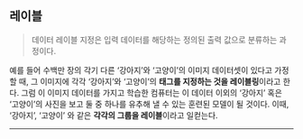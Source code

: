 ## 레이블

> 데이터 레이블 지정은 입력 데이터를 해당하는 정의된 출력 값으로 분류하는 과정이다.

예를 들어 수백만 장의 각기 다른 ‘강아지’와 ‘고양이’의 이미지 데이터셋이 있다고 가정할 때, 그 이미지에 각각 ‘강아지’와 ‘고양이’의 **태그를 지정하는 것을 레이블링**이라고 한다. 그럼 이 이미지 데이터를 가지고 학습한 컴퓨터는 이 데이터 이외의 ‘강아지’ 혹은 ‘고양이’의 사진을 보고 둘 중 하나를 유추해 낼 수 있는 훈련된 모델이 될 것이다. 이때, ‘강아지’, ‘고양이’ 와 같은 **각각의 그룹을 레이블**이라고 일컫는다.

---
